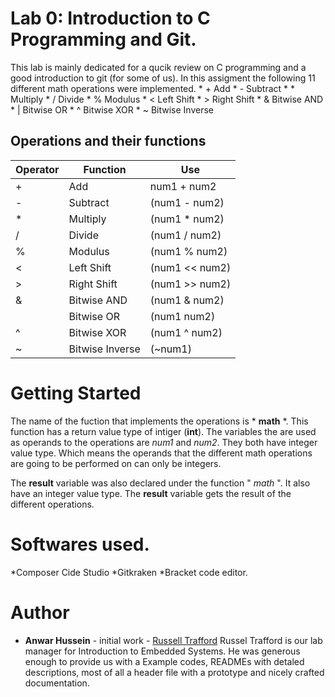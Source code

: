 # Lab 0: Introduction to C Programming and Git.
This lab is mainly dedicated for a qucik review on C programming and a good introduction to git (for some of us). In this assigment the following 11 different math operations were implemented. 
             * + Add 
             * - Subtract 
             * * Multiply 
             * / Divide 
             * % Modulus 
             * < Left Shift 
             * > Right Shift 
             * & Bitwise AND 
             * | Bitwise OR
             * ^ Bitwise XOR 
             * ~ Bitwise Inverse 
## Operations and their functions

Operator  |  Function  | Use
--------  | ---------- |------
   +      |     Add    | num1 + num2 
   -      |   Subtract | (num1 - num2)
   *      |   Multiply | (num1 * num2)
   /      |    Divide  | (num1 / num2)
   %      |   Modulus  | (num1 % num2)
   <      | Left Shift | (num1 << num2)
   >      |Right Shift | (num1 >> num2)
   &      |Bitwise AND | (num1 & num2)
   |      |Bitwise OR  | (num1  num2)
   ^      |Bitwise XOR | (num1 ^ num2)
   ~      |Bitwise Inverse| (~num1) 
 
# Getting Started 
The name of the fuction that implements the operations is * **math** *. This function has a return value type of intiger (**int**). The variables the are used as operands to the operations are *num1* and *num2*. They both have integer value type. Which means the operands that the different math operations are going to be performed on can only be integers. 

The **result** variable was also declared under the function " *math* ". It also have an integer value type. The **result** variable gets the result of the different operations. 

# Softwares used.
*Composer Cide Studio
*Gitkraken
*Bracket code editor. 

# Author
   * **Anwar Hussein** - initial work - [Russell Trafford](https://github.com/Russty32280)
Russel Trafford is our lab manager for Introduction to Embedded Systems. He was generous enough to provide us with a Example codes, READMEs with detaled descriptions, most of all a header file with a prototype and nicely crafted documentation. 
